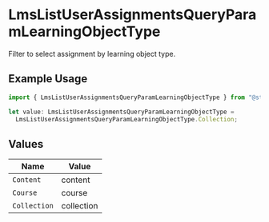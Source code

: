 # LmsListUserAssignmentsQueryParamLearningObjectType

Filter to select assignment by learning object type.

## Example Usage

```typescript
import { LmsListUserAssignmentsQueryParamLearningObjectType } from "@stackone/stackone-client-ts/sdk/models/operations";

let value: LmsListUserAssignmentsQueryParamLearningObjectType =
  LmsListUserAssignmentsQueryParamLearningObjectType.Collection;
```

## Values

| Name         | Value        |
| ------------ | ------------ |
| `Content`    | content      |
| `Course`     | course       |
| `Collection` | collection   |